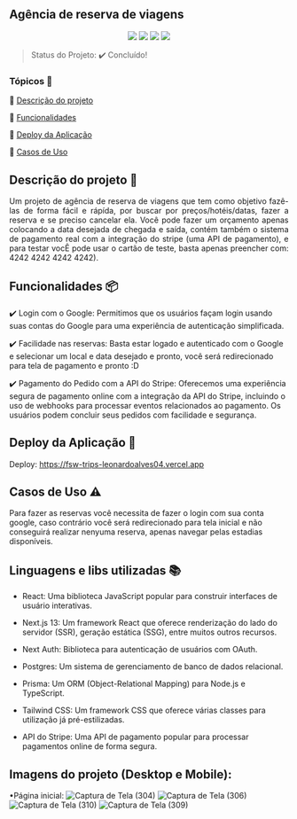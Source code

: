 ## Agência de reserva de viagens 

<p align="center">
  <img src="https://img.shields.io/static/v1?label=next&message=framework&color=blue&style=for-the-badge&logo=Next"/>
  <img src="https://img.shields.io/static/v1?label=vercel&message=deploy&color=blue&style=for-the-badge&logo=vercel"/>
  <img src="http://img.shields.io/static/v1?label=Tailwind&message=biblioteca&color=red&style=for-the-badge&logo=tailwind"/>
  <img src="http://img.shields.io/static/v1?label=Prisma&message=ORM&color=red&style=for-the-badge&logo=Prisma"/>
</p>

> Status do Projeto: :heavy_check_mark: Concluído!

### Tópicos 🔹

:small_blue_diamond: [Descrição do projeto](#descrição-do-projeto)

:small_blue_diamond: [Funcionalidades](#funcionalidades)

:small_blue_diamond: [Deploy da Aplicação](#deploy-da-aplicação-dash)

:small_blue_diamond: [Casos de Uso](#casos-de-uso)

## Descrição do projeto 📝

<p align="justify">
  Um projeto de agência de reserva de viagens que tem como objetivo fazê-las de forma fácil e rápída, por buscar por preços/hotéis/datas, fazer a reserva e se preciso cancelar ela. Você pode fazer um orçamento apenas colocando a data desejada de chegada e saída, contém também o sistema de pagamento real com a integração do stripe (uma API de pagamento), e para testar vocÊ pode usar o cartão de teste, basta apenas preencher com: 4242 4242 4242 4242).
</p>

## Funcionalidades 📦

:heavy_check_mark: Login com o Google: Permitimos que os usuários façam login usando suas contas do Google para uma experiência de autenticação simplificada.

:heavy_check_mark: Facilidade nas reservas: Basta estar logado e autenticado com o Google e selecionar um local e data desejado e pronto, você será redirecionado para tela de pagamento e pronto :D

:heavy_check_mark: Pagamento do Pedido com a API do Stripe: Oferecemos uma experiência segura de pagamento online com a integração da API do Stripe, incluindo o uso de webhooks para processar eventos relacionados ao pagamento. Os usuários podem concluir seus pedidos com facilidade e segurança.

## Deploy da Aplicação :dash:

Deploy: https://fsw-trips-leonardoalves04.vercel.app

## Casos de Uso :warning:

Para fazer as reservas você necessita de fazer o login com sua conta google, caso contrário você será redirecionado para tela inicial e não conseguirá realizar nenyuma reserva, apenas navegar pelas estadias disponíveis.

## Linguagens e libs utilizadas :books:

- React: Uma biblioteca JavaScript popular para construir interfaces de usuário interativas.

- Next.js 13: Um framework React que oferece renderização do lado do servidor (SSR), geração estática (SSG), entre muitos outros recursos.

- Next Auth: Biblioteca para autenticação de usuários com OAuth.

- Postgres: Um sistema de gerenciamento de banco de dados relacional.

- Prisma: Um ORM (Object-Relational Mapping) para Node.js e TypeScript.

- Tailwind CSS: Um framework CSS que oferece várias classes para utilização já pré-estilizadas.

- API do Stripe: Uma API de pagamento popular para processar pagamentos online de forma segura.

## Imagens do projeto (Desktop e Mobile):

•Página inicial: 
![Captura de Tela (304)](https://github.com/LeonardoAlves04/fsw-trips/assets/69488943/6a586bba-62f7-497a-bb5f-593b529c4f5a)
![Captura de Tela (306)](https://github.com/LeonardoAlves04/fsw-trips/assets/69488943/9e5176d7-3599-4f55-a9b3-66a9cb840aca)
![Captura de Tela (310)](https://github.com/LeonardoAlves04/fsw-trips/assets/69488943/785083df-be2b-4c56-943c-61739a710127)
![Captura de Tela (309)](https://github.com/LeonardoAlves04/fsw-trips/assets/69488943/30b1aac1-5883-4dd4-9e9a-cba3efd37df9)
